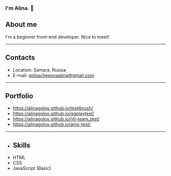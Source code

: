 ### I'm Alina. 👋

## About me

I'm a beginner front-end developer. Nice to meet!

---

## Contacts

- Location: Samara, Russia
- E-mail: goloschepovaalina@gmail.com

---

## Portfolio
- https://alinagolos.github.io/testibrush/
- https://alinagolos.github.io/ggplaytest/
- https://alinagolos.github.io/nti-team_test/
- https://alinagolos.github.io/ams-test/

---

- ## Skills
- HTML
- CSS
- JavaScript (Basic)
